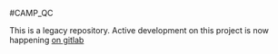 #CAMP_QC

This is a legacy repository. Active development on this project is now happening [on gitlab](https://gitlab.com/cdfo-salmon-assesment/code/CAMP_QC)
